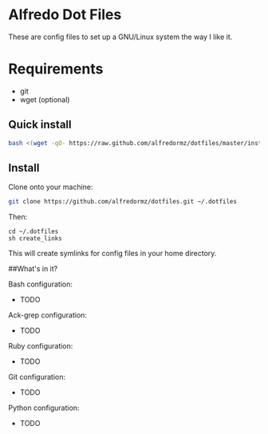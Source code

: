 # Alfredo Dot Files

These are config files to set up a GNU/Linux system the way I like it.

# Requirements

* git
* wget (optional)

## Quick install

```bash
bash <(wget -qO- https://raw.github.com/alfredormz/dotfiles/master/install)
```

## Install

Clone onto your machine:

```bash
git clone https://github.com/alfredormz/dotfiles.git ~/.dotfiles
```

Then:

```
cd ~/.dotfiles
sh create_links
```

This will create symlinks for config files in your home directory.

##What's in it?

Bash configuration:
 * TODO

Ack-grep configuration:
 * TODO

Ruby configuration:
 * TODO

Git configuration:
 * TODO

Python configuration:
 * TODO
